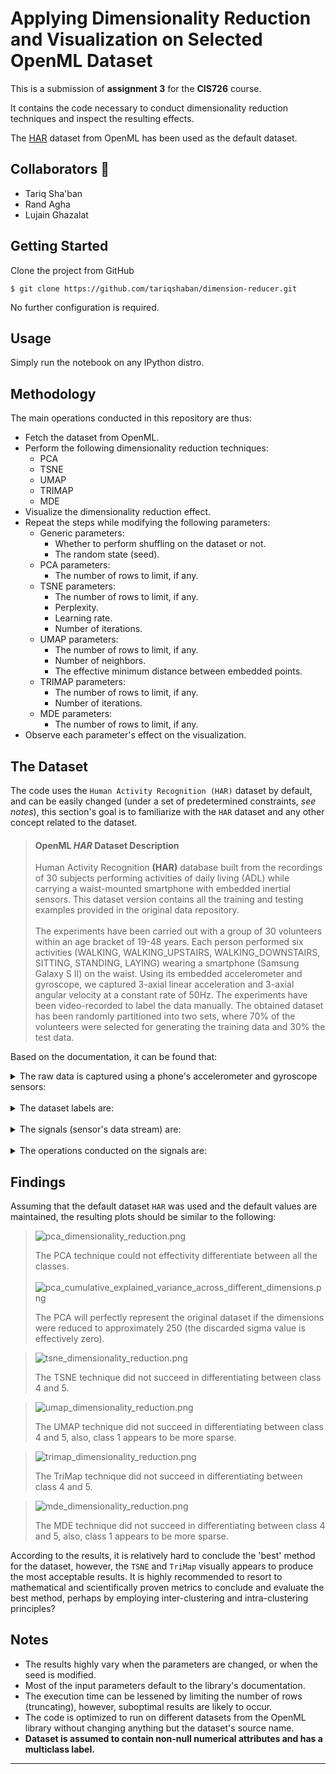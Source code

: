 Applying Dimensionality Reduction and Visualization on Selected OpenML Dataset
==============================
This is a submission of **assignment 3** for the **CIS726** course.

It contains the code necessary to conduct dimensionality reduction techniques and inspect the resulting effects.

The [HAR](https://www.openml.org/search?type=data&sort=runs&id=1478) dataset from OpenML has been used as the default
dataset.


Collaborators 🥇
------------
* Tariq Sha'ban
* Rand Agha
* Lujain Ghazalat


Getting Started
------------
Clone the project from GitHub

`$ git clone https://github.com/tariqshaban/dimension-reducer.git`

No further configuration is required.


Usage
------------
Simply run the notebook on any IPython distro.

Methodology
------------
The main operations conducted in this repository are thus:

* Fetch the dataset from OpenML.
* Perform the following dimensionality reduction techniques:
  * PCA 
  * TSNE 
  * UMAP
  * TRIMAP
  * MDE
* Visualize the dimensionality reduction effect.
* Repeat the steps while modifying the following parameters:
  * Generic parameters:
    * Whether to perform shuffling on the dataset or not.
    * The random state (seed).
  * PCA parameters:
    * The number of rows to limit, if any.
  * TSNE parameters:
    * The number of rows to limit, if any.
    * Perplexity.
    * Learning rate.
    * Number of iterations.
  * UMAP parameters:
    * The number of rows to limit, if any.
    * Number of neighbors.
    * The effective minimum distance between embedded points.
  * TRIMAP parameters:
    * The number of rows to limit, if any.
    * Number of iterations.
  * MDE parameters:
    * The number of rows to limit, if any.
* Observe each parameter's effect on the visualization.

The Dataset 
------------
The code uses the `Human Activity Recognition (HAR)` dataset by default, and can be easily changed (under a set of
predetermined constraints, *see notes*), this section's goal is to familiarize with the `HAR` dataset and any other
concept related to the dataset.

> #### OpenML *HAR* Dataset Description
> Human Activity Recognition **(HAR)** database built from the recordings of 30 subjects performing activities of daily
living (ADL) while carrying a waist-mounted smartphone with embedded inertial sensors. This dataset version contains
all the training and testing examples provided in the original data repository.
<br><br>
The experiments have been carried out with a group of 30 volunteers within an age bracket of 19-48 years. Each person
performed six activities (WALKING, WALKING_UPSTAIRS, WALKING_DOWNSTAIRS, SITTING, STANDING, LAYING) wearing a
smartphone (Samsung Galaxy S II) on the waist. Using its embedded accelerometer and gyroscope, we captured 3-axial
linear acceleration and 3-axial angular velocity at a constant rate of 50Hz. The experiments have been video-recorded
to label the data manually. The obtained dataset has been randomly partitioned into two sets, where 70% of the
volunteers were selected for generating the training data and 30% the test data.

Based on the documentation, it can be found that:
<details>
  <summary>The raw data is captured using a phone's accelerometer and gyroscope sensors:</summary>

> #### Accelerometer Sensor
> ![accelerometer.png](assets/images/accelerometer.png)
> 
> A sensor in which captures the change (Δ) in velocity, or the acceleration in short.

> #### Gyroscope Sensor
> ![gyroscope.png](assets/images/gyroscope.png)
> 
> A sensor in which captures the change (Δ) in orientation.

</details>
<br>
<details>
  <summary>The dataset labels are:</summary>

* 1 → WALKING
* 2 → WALKING_UPSTAIRS
* 3 → WALKING_DOWNSTAIRS
* 4 → SITTING
* 5 → STANDING
* 6 → LAYING

</details>
<br>
<details>
  <summary>The signals (sensor's data stream) are:</summary>

  * tBodyAcc-XYZ
  * tGravityAcc-XYZ
  * tBodyAccJerk-XYZ
  * tBodyGyro-XYZ
  * tBodyGyroJerk-XYZ
  * tBodyAccMag
  * tGravityAccMag
  * tBodyAccJerkMag
  * tBodyGyroMag
  * tBodyGyroJerkMag
  * fBodyAcc-XYZ
  * fBodyAccJerk-XYZ
  * fBodyGyro-XYZ
  * fBodyAccMag
  * fBodyAccJerkMag
  * fBodyGyroMag
  * fBodyGyroJerkMag

</details>
<br>
<details>
  <summary>The operations conducted on the signals are:</summary>

  * **mean()**: Mean value
  * **std()**: Standard deviation
  * **mad()**: Median absolute deviation 
  * **max()**: Largest value in array
  * **min()**: Smallest value in array
  * **sma()**: Signal magnitude area
  * **energy()**: Energy measure. Sum of the squares divided by the number of values. 
  * **iqr()**: Interquartile range 
  * **entropy()**: Signal entropy
  * **arCoeff()**: Autorregresion coefficients with Burg order equal to 4
  * **correlation()**: correlation coefficient between two signals
  * **maxInds()**: index of the frequency component with largest magnitude
  * **meanFreq()**: Weighted average of the frequency components to obtain a mean frequency
  * **skewness()**: skewness of the frequency domain signal 
  * **kurtosis()**: kurtosis of the frequency domain signal 
  * **bandsEnergy()**: Energy of a frequency interval within the 64 bins of the FFT of each window.
  * **angle()**: Angle between to vectors.

</details>

Findings
------------
Assuming that the default dataset `HAR` was used and the default values are maintained, the resulting plots should be
similar to the following:

> ![pca_dimensionality_reduction.png](assets/images/pca_dimensionality_reduction.png)
> 
> The PCA technique could not effectivity differentiate between all the classes. 
<br><br>
![pca_cumulative_explained_variance_across_different_dimensions.png](assets/images/pca_cumulative_explained_variance_across_different_dimensions.png)
> 
> The PCA will perfectly represent the original dataset if the dimensions were reduced to approximately 250
(the discarded sigma value is effectively zero).

> ![tsne_dimensionality_reduction.png](assets/images/tsne_dimensionality_reduction.png)
>
> The TSNE technique did not succeed in differentiating between class 4 and 5.

> ![umap_dimensionality_reduction.png](assets/images/umap_dimensionality_reduction.png)
> 
> The UMAP technique did not succeed in differentiating between class 4 and 5, also, class 1 appears to be more sparse.

> ![trimap_dimensionality_reduction.png](assets/images/trimap_dimensionality_reduction.png)
> 
> The TriMap technique did not succeed in differentiating between class 4 and 5.

> ![mde_dimensionality_reduction.png](assets/images/mde_dimensionality_reduction.png)
> 
> The MDE technique did not succeed in differentiating between class 4 and 5, also, class 1 appears to be more sparse.

According to the results, it is relatively hard to conclude the 'best' method for the dataset, however, the `TSNE` and
`TriMap` visually appears to produce the most acceptable results. It is highly recommended to resort to mathematical and
scientifically proven metrics to conclude and evaluate the best method, perhaps by employing inter-clustering and 
intra-clustering principles?


Notes
------------
* The results highly vary when the parameters are changed, or when the seed is modified.
* Most of the input parameters default to the library's documentation.
* The execution time can be lessened by limiting the number of rows (truncating), however, suboptimal results are
  likely to occur.
* The code is optimized to run on different datasets from the OpenML library without changing anything but the dataset's
  source name.
* **Dataset is assumed to contain non-null numerical attributes and has a multiclass label.**

--------
